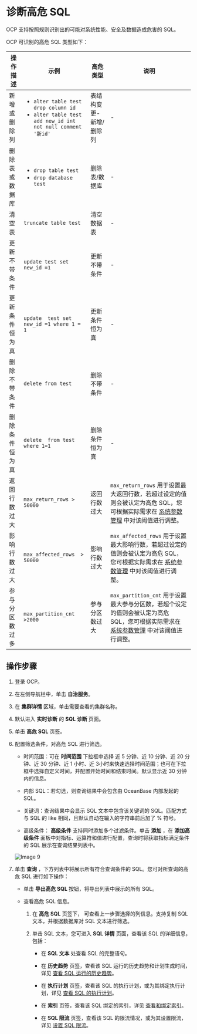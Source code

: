 # 诊断高危 SQL

OCP 支持按照规则识别出的可能对系统性能、安全及数据造成危害的 SQL。

OCP 可识别的高危 SQL 类型如下：

| 操作描述 | 示例  |  高危类型  |  说明  |
|------  |    -----      |   ----     |    ----     |
|新增或删除列  |    <ul><li> `alter table test drop column id` </li><li>`alter table test add new_id int not null comment '新id'` </li> </ul>  |    表结构变更-新增/删除列    |    -     |
|    删除表或数据库      |  <ul><li>`drop table test`  </li><li>`drop database test` </li> </ul>   |    删除表/数据库    |  - |
|清空表  |     `truncate table test`     |  清空数据表      |      -   |
|更新不带条件  |   `update test set new_id =1`       |   更新不带条件     |    -     |
|更新条件恒为真  |     `update  test set new_id =1 where 1 = 1`     |   更新条件恒为真     |     -    |
| 删除不带条件  |   `delete from test`       |    删除不带条件    |   -      |
|删除条件恒为真  |    `delete  from test where 1=1`      |    删除条件恒为真    |     -    |
|返回行数过大  |   `max_return_rows > 50000`       |    返回行数过大    |    `max_return_rows` 用于设置最大返回行数，若超过设定的值则会被认定为高危 SQL，您可根据实际需求在 [系统参数管理](../../1600.system-management-features/300.manage-system-parameter/100.view-system-parameters.md) 中对该阈值进行调整。     |
|影响行数过大  |    `max_affected_rows  > 50000`      |     影响行数过大   |   `max_affected_rows` 用于设置最大影响行数，若超过设定的值则会被认定为高危 SQL，您可根据实际需求在 [系统参数管理](../../1600.system-management-features/300.manage-system-parameter/100.view-system-parameters.md) 中对该阈值进行调整。      |
|参与分区数过多  |   `max_partition_cnt >2000`       |   参与分区数过大     |   `max_partition_cnt` 用于设置最大参与分区数，若超个设定的值则会被认定为高危 SQL，您可根据实际需求在 [系统参数管理](../../1600.system-management-features/300.manage-system-parameter/100.view-system-parameters.md) 中对该阈值进行调整。      |

## 操作步骤

1. 登录 OCP。

2. 在左侧导航栏中，单击 **自治服务**。

3. 在 **集群详情** 区域，单击需要查看的集群名称。

4. 默认进入 **实时诊断** 的 **SQL 诊断** 页面。

5. 单击 **高危 SQL** 页签。

6. 配置筛选条件，对高危 SQL 进行筛选。

     * 时间范围：可在 **时间范围** 下拉框中选择 近 5 分钟、近 10 分钟、近 20 分钟、近 30 分钟、近 1 小时、近 3小时来快速选择时间范围；也可在下拉框中选择自定义时间，并配置开始时间和结束时间。默认显示近 30 分钟内的信息。

     * 内部 SQL：若勾选，则查询结果中会包含由 OceanBase 内部发起的 SQL。

     * 关键词：查询结果中会显示 SQL 文本中包含该关键词的 SQL。匹配方式与 SQL 的 like 相同，且默认自动在输入的字符串前后加了 % 符号。

     * 高级条件： **高级条件** 支持同时添加多个过滤条件。单击 **添加** ，在 **添加高级条件** 面板中对指标、运算符和值进行配置，查询时将获取指标满足条件的 SQL 展示在查询结果列表中。

     ![Image 9](https://help-static-aliyun-doc.aliyuncs.com/assets/img/zh-CN/8291489461/p429717.png)

7. 单击 **查询** ，下方列表中将展示所有符合查询条件的 SQL。您可对所查询的高危 SQL 进行如下操作：

   * 单击 **导出高危 SQL** 按钮，将导出列表中展示的所有 SQL。

   * 查看高危 SQL 信息。

     1. 在 **高危 SQL** 页签下， 可查看上一步骤选择的列信息。支持复制 SQL 文本，并根据数据库对 SQL 文本进行筛选。

     2. 单击 SQL 文本，您可进入 **SQL 详情** 页面，查看该 SQL 的详细信息，包括：

        * 在 **SQL 文本** 处查看 SQL 的完整语句。

        * 在 **历史趋势** 页签，查看该 SQL 运行的历史趋势和计划生成时间，详见 [查看 SQL 运行的历史趋势](../100.manage-sql-diagnosis/1000.view-sql-details.md)。

        * 在 **执行计划** 页签，查看该 SQL 的执行计划，或为其绑定执行计划，详见 [查看 SQL 的执行计划](../100.manage-sql-diagnosis/1000.view-sql-details.md)。

        * 在 **索引** 页签，查看该 SQL 绑定的索引，详见 [查看和绑定索引](../100.manage-sql-diagnosis/1000.view-sql-details.md)。

        * 在 **SQL 限流** 页签，查看该 SQL 的限流情况，或为其设置限流，详见 [设置 SQL 限流](../100.manage-sql-diagnosis/1000.view-sql-details.md)。
